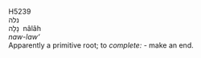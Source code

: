 <body>
  <p>H5239<br>  נלה  <br> נָלָה  ‎  nâlâh  <br><i>naw-law‘ </i><br>Apparently a primitive root; to <i>complete: - </i>make an end.<br></p>
 </body>